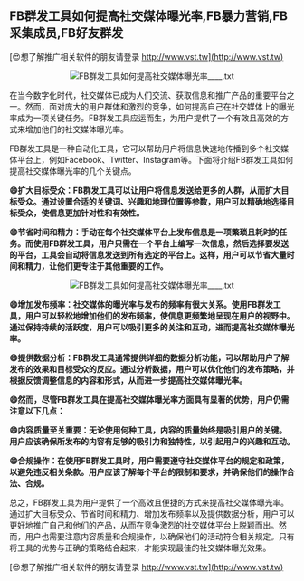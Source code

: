 ## **FB群发工具如何提高社交媒体曝光率,FB暴力营销,FB采集成员,FB好友群发**

[😍想了解推广相关软件的朋友请登录 http://www.vst.tw](http://www.vst.tw)

 <center><img src="https://vst.tw/MP4/tuiguang/png/5.png" alt="FB群发工具如何提高社交媒体曝光率____.txt"></center>

在当今数字化时代，社交媒体已成为人们交流、获取信息和推广产品的重要平台之一。然而，面对庞大的用户群体和激烈的竞争，如何提高自己在社交媒体上的曝光率成为一项关键任务。FB群发工具应运而生，为用户提供了一个有效且高效的方式来增加他们的社交媒体曝光率。

FB群发工具是一种自动化工具，它可以帮助用户将信息快速地传播到多个社交媒体平台上，例如Facebook、Twitter、Instagram等。下面将介绍FB群发工具如何提高社交媒体曝光率的几个关键点。

**😄扩大目标受众：FB群发工具可以让用户将信息发送给更多的人群，从而扩大目标受众。通过设置合适的关键词、兴趣和地理位置等参数，用户可以精确地选择目标受众，使信息更加针对性和有效性。**

**😄节省时间和精力：手动在每个社交媒体平台上发布信息是一项繁琐且耗时的任务。而使用FB群发工具，用户只需在一个平台上编写一次信息，然后选择要发送的平台，工具会自动将信息发送到所有选定的平台上。这样，用户可以节省大量时间和精力，让他们更专注于其他重要的工作。**

 <center><img src="https://vst.tw/MP4/tuiguang/png/1.png" alt="FB群发工具如何提高社交媒体曝光率____.txt"></center>

**😄增加发布频率：社交媒体的曝光率与发布的频率有很大关系。使用FB群发工具，用户可以轻松地增加他们的发布频率，使信息更频繁地呈现在用户的视野中。通过保持持续的活跃度，用户可以吸引更多的关注和互动，进而提高社交媒体曝光率。**

**😄提供数据分析：FB群发工具通常提供详细的数据分析功能，可以帮助用户了解发布的效果和目标受众的反应。通过分析数据，用户可以优化他们的发布策略，并根据反馈调整信息的内容和形式，从而进一步提高社交媒体曝光率。**

**😄然而，尽管FB群发工具在提高社交媒体曝光率方面具有显著的优势，用户仍需注意以下几点：**

**😄内容质量至关重要：无论使用何种工具，内容的质量始终是吸引用户的关键。用户应该确保所发布的内容有足够的吸引力和独特性，以引起用户的兴趣和互动。**

**😄合规操作：在使用FB群发工具时，用户需要遵守社交媒体平台的规定和政策，以避免违反相关条款。用户应该了解每个平台的限制和要求，并确保他们的操作合法、合规。**

总之，FB群发工具为用户提供了一个高效且便捷的方式来提高社交媒体曝光率。通过扩大目标受众、节省时间和精力、增加发布频率以及提供数据分析，用户可以更好地推广自己和他们的产品，从而在竞争激烈的社交媒体平台上脱颖而出。然而，用户也需要注意内容质量和合规操作，以确保他们的活动符合相关规定。只有将工具的优势与正确的策略结合起来，才能实现最佳的社交媒体曝光效果。

[😍想了解推广相关软件的朋友请登录 http://www.vst.tw](http://www.vst.tw)



